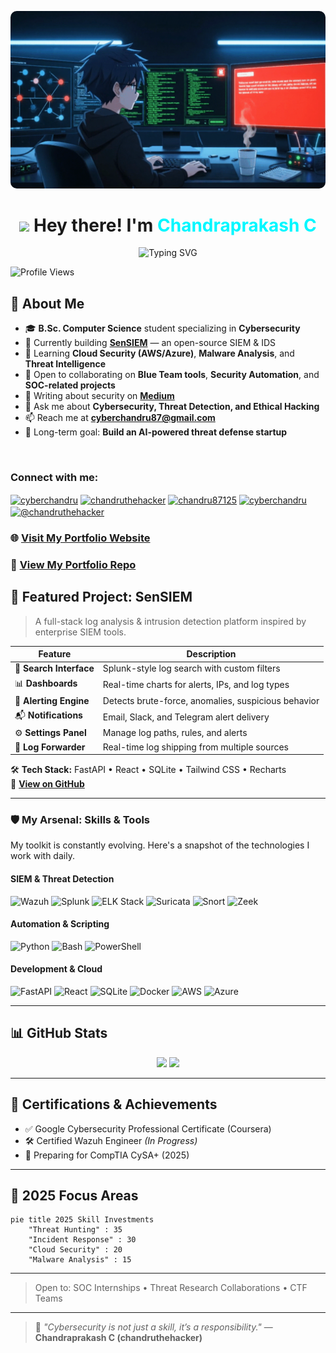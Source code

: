 <!-- Header GIF -->
<p align="center">
  <img src="Animated_Video.gif" alt="Anime SOC Analyst" style="max-width:100%; border-radius:10px;" />
</p>

<!-- Main Heading -->
<h1 align="center">
  <img src="https://media.giphy.com/media/hvRJCLFzcasrR4ia7z/giphy.gif" width="28" style="vertical-align:middle;"> 
  Hey there! I'm <span style="color:#00F7FF;">Chandraprakash C</span>
</h1>

<!-- Typing Animation -->
<p align="center">
  <img src="https://readme-typing-svg.herokuapp.com?font=Fira+Code&size=22&pause=1000&color=00F7FF&center=true&vCenter=true&width=380&lines=Aspiring+Security+Analyst+%F0%9F%94%90;Cybersecurity+Enthusiast+%F0%9F%9B%A1%EF%B8%8F;Blue+Team+Learner+%F0%9F%A7%A0;Open+Source+Contributor+%F0%9F%92%9A" alt="Typing SVG" />
</p>


<!-- Profile Views -->
<p align="left">
  <img src="https://komarev.com/ghpvc/?username=chandruthehacker&label=Profile%20views&color=0e75b6&style=flat" alt="Profile Views" />
</p>

<!-- About Me Section -->
## 🚀 About Me  
- 🎓 **B.Sc. Computer Science** student specializing in **Cybersecurity**  
- 🔭 Currently building **[SenSIEM](https://github.com/chandruthehacker/SenSIEM)** — an open-source SIEM & IDS  
- 🌱 Learning **Cloud Security (AWS/Azure)**, **Malware Analysis**, and **Threat Intelligence**  
- 👯 Open to collaborating on **Blue Team tools**, **Security Automation**, and **SOC-related projects**  
- 📝 Writing about security on **[Medium](https://medium.com/@chandruthehacker)**  
- 💬 Ask me about **Cybersecurity, Threat Detection, and Ethical Hacking**  
- 📫 Reach me at **cyberchandru87@gmail.com**  
- 🎯 Long-term goal: **Build an AI-powered threat defense startup**  

<br>

<h3 align="left">Connect with me:</h3>
<p align="left">
<a href="https://twitter.com/cyberchandru" target="blank"><img align="center" src="https://raw.githubusercontent.com/rahuldkjain/github-profile-readme-generator/master/src/images/icons/Social/twitter.svg" alt="cyberchandru" height="30" width="40" /></a>
<a href="https://linkedin.com/in/chandruthehacker" target="blank"><img align="center" src="https://raw.githubusercontent.com/rahuldkjain/github-profile-readme-generator/master/src/images/icons/Social/linked-in-alt.svg" alt="chandruthehacker" height="30" width="40" /></a>
<a href="https://fb.com/chandru87125" target="blank"><img align="center" src="https://raw.githubusercontent.com/rahuldkjain/github-profile-readme-generator/master/src/images/icons/Social/facebook.svg" alt="chandru87125" height="30" width="40" /></a>
<a href="https://instagram.com/cyberchandru" target="blank"><img align="center" src="https://raw.githubusercontent.com/rahuldkjain/github-profile-readme-generator/master/src/images/icons/Social/instagram.svg" alt="cyberchandru" height="30" width="40" /></a>
<a href="https://medium.com/@chandruthehacker" target="blank"><img align="center" src="https://raw.githubusercontent.com/rahuldkjain/github-profile-readme-generator/master/src/images/icons/Social/medium.svg" alt="@chandruthehacker" height="30" width="40" /></a>
</p>

<!-- Quick Links -->
### 🌐 [Visit My Portfolio Website](https://chandruthehacker.github.io/)  
### 📂 [View My Portfolio Repo](https://github.com/chandruthehacker/portfolio)


## 🌟 Featured Project: SenSIEM
> A full-stack log analysis & intrusion detection platform inspired by enterprise SIEM tools.

| Feature | Description |
|---------|-------------|
| 🔎 **Search Interface** | Splunk-style log search with custom filters |
| 📊 **Dashboards** | Real-time charts for alerts, IPs, and log types |
| 🚨 **Alerting Engine** | Detects brute-force, anomalies, suspicious behavior |
| 📬 **Notifications** | Email, Slack, and Telegram alert delivery |
| ⚙️ **Settings Panel** | Manage log paths, rules, and alerts |
| 🔁 **Log Forwarder** | Real-time log shipping from multiple sources |

🛠 **Tech Stack:** FastAPI • React • SQLite • Tailwind CSS • Recharts  
🔗 **[View on GitHub](https://github.com/chandruthehacker/SenSIEM)**

---

### 🛡️ My Arsenal: Skills & Tools

My toolkit is constantly evolving. Here's a snapshot of the technologies I work with daily.

#### **SIEM & Threat Detection**
<p align="left">
  <img src="https://img.shields.io/badge/Wazuh-00A9E0?style=for-the-badge&logo=wazuh&logoColor=white" alt="Wazuh"/>
  <img src="https://img.shields.io/badge/Splunk-000000?style=for-the-badge&logo=splunk&logoColor=white" alt="Splunk"/>
  <img src="https://img.shields.io/badge/ELK_Stack-005571?style=for-the-badge&logo=elasticsearch&logoColor=white" alt="ELK Stack"/>
  <img src="https://img.shields.io/badge/Suricata-A32929?style=for-the-badge&logo=suricata&logoColor=white" alt="Suricata"/>
  <img src="https://img.shields.io/badge/Snort-2A9C46?style=for-the-badge&logo=snort&logoColor=white" alt="Snort"/>
  <img src="https://img.shields.io/badge/Zeek-00AEEF?style=for-the-badge&logo=zeek&logoColor=white" alt="Zeek"/>
</p>

#### **Automation & Scripting**
<p align="left">
  <img src="https://img.shields.io/badge/Python-3776AB?style=for-the-badge&logo=python&logoColor=white" alt="Python"/>
  <img src="https://img.shields.io/badge/Bash-4EAA25?style=for-the-badge&logo=gnubash&logoColor=white" alt="Bash"/>
  <img src="https://img.shields.io/badge/PowerShell-5391FE?style=for-the-badge&logo=powershell&logoColor=white" alt="PowerShell"/>
</p>

#### **Development & Cloud**
<p align="left">
  <img src="https://img.shields.io/badge/FastAPI-009688?style=for-the-badge&logo=fastapi&logoColor=white" alt="FastAPI"/>
  <img src="https://img.shields.io/badge/React-20232A?style=for-the-badge&logo=react&logoColor=61DAFB" alt="React"/>
  <img src="https://img.shields.io/badge/SQLite-003B57?style=for-the-badge&logo=sqlite&logoColor=white" alt="SQLite"/>
  <img src="https://img.shields.io/badge/Docker-2496ED?style=for-the-badge&logo=docker&logoColor=white" alt="Docker"/>
  <img src="https://img.shields.io/badge/AWS-232F3E?style=for-the-badge&logo=amazon-aws&logoColor=white" alt="AWS"/>
  <img src="https://img.shields.io/badge/Azure-0089D6?style=for-the-badge&logo=microsoft-azure&logoColor=white" alt="Azure"/>
</p>

---


## 📊 GitHub Stats

<p align="center">
  <img src="https://github-readme-stats.vercel.app/api?username=chandruthehacker&show_icons=true&theme=tokyonight&hide_border=true" width="48%">
  <img src="https://github-readme-streak-stats.herokuapp.com/?user=chandruthehacker&theme=tokyonight&hide_border=true" width="48%">
</p>

---

## 🏅 Certifications & Achievements
- ✅ Google Cybersecurity Professional Certificate (Coursera)  
- 🛠 Certified Wazuh Engineer *(In Progress)*  
- 🎯 Preparing for CompTIA CySA+ (2025)  

---

## 🎯 2025 Focus Areas
```mermaid
pie title 2025 Skill Investments
    "Threat Hunting" : 35
    "Incident Response" : 30
    "Cloud Security" : 20
    "Malware Analysis" : 15

```

---
> Open to: SOC Internships • Threat Research Collaborations • CTF Teams
---
> 🔐 *"Cybersecurity is not just a skill, it’s a responsibility."* — **Chandraprakash C (chandruthehacker)**
